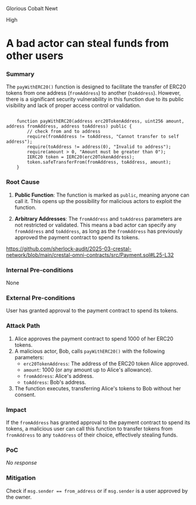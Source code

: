 Glorious Cobalt Newt

High

# A bad actor can steal funds from other users

### Summary

The `payWithERC20()` function is designed to facilitate the transfer of ERC20 tokens from one address (`fromAddress`) to another (`toAddress`). However, there is a significant security vulnerability in this function due to its public visibility and lack of proper access control or validation.
```solidity

    function payWithERC20(address erc20TokenAddress, uint256 amount, address fromAddress, address toAddress) public {
        // check from and to address
        require(fromAddress != toAddress, "Cannot transfer to self address");
        require(toAddress != address(0), "Invalid to address");
        require(amount > 0, "Amount must be greater than 0");
        IERC20 token = IERC20(erc20TokenAddress);
        token.safeTransferFrom(fromAddress, toAddress, amount);
    }
```


### Root Cause

1. **Public Function**: The function is marked as `public`, meaning anyone can call it. This opens up the possibility for malicious actors to exploit the function.

2. **Arbitrary Addresses**: The `fromAddress` and `toAddress` parameters are not restricted or validated. This means a bad actor can specify any `fromAddress` and `toAddress`, as long as the `fromAddress` has previously approved the payment contract to spend its tokens.

https://github.com/sherlock-audit/2025-03-crestal-network/blob/main/crestal-omni-contracts/src/Payment.sol#L25-L32


### Internal Pre-conditions

   None

### External Pre-conditions

User has granted approval to the payment contract to spend its tokens.

### Attack Path

1. Alice approves the payment contract to spend 1000 of her ERC20 tokens.
2. A malicious actor, Bob, calls `payWithERC20()` with the following parameters:
   - `erc20TokenAddress`: The address of the ERC20 token Alice approved.
   - `amount`: 1000 (or any amount up to Alice's allowance).
   - `fromAddress`: Alice's address.
   - `toAddress`: Bob's address.
3. The function executes, transferring Alice's tokens to Bob without her consent.

### Impact

If the `fromAddress` has granted approval to the payment contract to spend its tokens, a malicious user can call this function to transfer tokens from `fromAddress` to any `toAddress` of their choice, effectively stealing funds.

### PoC

_No response_

### Mitigation

Check if `msg.sender == from_address` or if `msg.sender` is a user approved by the owner.